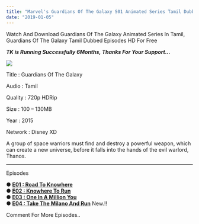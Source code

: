 ```yaml
---
title: "Marvel's Guardians Of The Galaxy S01 Animated Series Tamil Dubbed Download"
date: "2019-01-05"
---
```


Watch And Download Guardians Of The Galaxy Animated Series In Tamil, Guardians Of The Galaxy Tamil Dubbed Episodes HD For Free

**_TK is Running Successfully 6Months, Thanks For Your Support…_**

[![](https://3.bp.blogspot.com/-4remhYqKojw/XDANKOuft7I/AAAAAAAABRs/fMJJRNhUyZ4YBSiRxJDCPd5XqZ9PRESQACLcBGAs/s320/Guardians{2bdbed38d32e7704a3eaa20af56e2289d0665505d01c3d892d71953ac3249a13}2BOf{2bdbed38d32e7704a3eaa20af56e2289d0665505d01c3d892d71953ac3249a13}2BThe{2bdbed38d32e7704a3eaa20af56e2289d0665505d01c3d892d71953ac3249a13}2BGalaxy{2bdbed38d32e7704a3eaa20af56e2289d0665505d01c3d892d71953ac3249a13}2BPoster{2bdbed38d32e7704a3eaa20af56e2289d0665505d01c3d892d71953ac3249a13}2BTk.jpg)](https://3.bp.blogspot.com/-4remhYqKojw/XDANKOuft7I/AAAAAAAABRs/fMJJRNhUyZ4YBSiRxJDCPd5XqZ9PRESQACLcBGAs/s1600/Guardians{2bdbed38d32e7704a3eaa20af56e2289d0665505d01c3d892d71953ac3249a13}2BOf{2bdbed38d32e7704a3eaa20af56e2289d0665505d01c3d892d71953ac3249a13}2BThe{2bdbed38d32e7704a3eaa20af56e2289d0665505d01c3d892d71953ac3249a13}2BGalaxy{2bdbed38d32e7704a3eaa20af56e2289d0665505d01c3d892d71953ac3249a13}2BPoster{2bdbed38d32e7704a3eaa20af56e2289d0665505d01c3d892d71953ac3249a13}2BTk.jpg)

Title : Guardians Of The Galaxy

Audio : Tamil

Quality : 720p HDRip

Size : 100 – 130MB

Year : 2015

Network : Disney XD

A group of space warriors must find and destroy a powerful weapon, which can create a new universe, before it falls into the hands of the evil warlord, Thanos.

  

* * *

Episodes

  

**● [E01 : Road To Knowhere](https://clk.ink/ccx4KN4y)**  
**● [E02 : Knowhere To Run](https://clk.ink/N4tQ4hcQ)**  
**● [E03 : One In A Million You](https://clk.ink/Wo3bQwP)**  
**● [E04 : Take The Milano And Run](https://clk.ink/K5il)** New.!!  
  

  
Comment For More Episodes..
